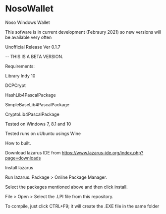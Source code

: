 # NosoWallet
Noso Windows Wallet

This sofware is in current development (Febraury 2021) so new versions will be available very often

Unofficial Release Ver 0.1.7

-- THIS IS A BETA VERSION. 

Requirements:

Library Indy 10

DCPCrypt

HashLib4PascalPackage

SimpleBaseLib4PascalPackage

CryptoLib4PascalPackage

Tested on Windows 7, 8.1 and 10

Tested runs on uUbuntu usings Wine

How to built.

Download lazarus IDE from https://www.lazarus-ide.org/index.php?page=downloads

Install lazarus

Run lazarus. Package > Online Package Manager.

Select the packages mentioned above and then click install.

File > Open > Select the .LPI file from this repository.

To compile, just click CTRL+F9; it will create the .EXE file in the same folder


